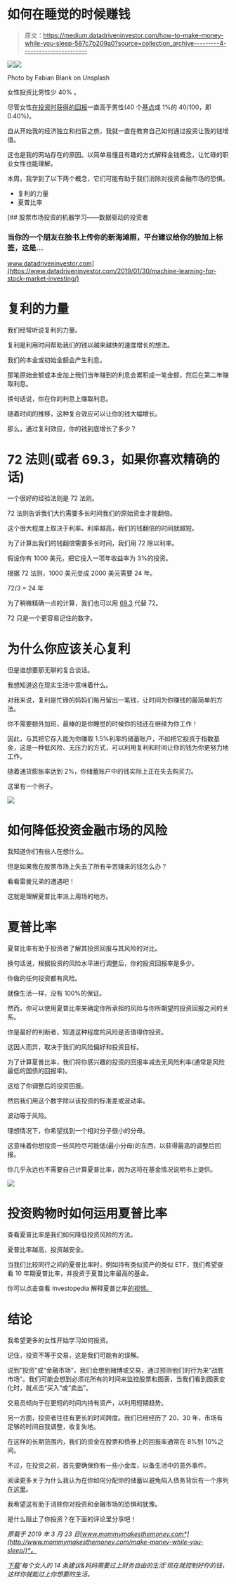 # 如何在睡觉的时候赚钱

> 原文：<https://medium.datadriveninvestor.com/how-to-make-money-while-you-sleep-587c7b209a0?source=collection_archive---------4----------------------->

[![](img/96946ede214963ca0e0007eebfc4cc9e.png)](http://www.track.datadriveninvestor.com/1B9E)![](img/635ad19f1e65e4cb3a784367a4c9ffd2.png)

Photo by Fabian Blank on Unsplash

女性投资比男性少 40% 。

尽管女性[在投资时获得的回报](https://www.nbcnews.com/better/business/why-women-invest-40-percent-less-men-how-we-can-ncna912956)一直高于男性(40 个[基点](https://www.investopedia.com/terms/b/basispoint.asp)或 1%的 40/100，即 0.40%)。

自从开始我的经济独立和扫盲之旅，我就一直在教育自己如何通过投资让我的钱增值。

这也是我的网站存在的原因。以简单易懂且有趣的方式解释金钱概念，让忙碌的职业女性也能理解。

本周，我学到了以下两个概念，它们可能有助于我们消除对投资金融市场的恐惧。

*   复利的力量
*   夏普比率

[](https://www.datadriveninvestor.com/2019/01/30/machine-learning-for-stock-market-investing/) [## 股票市场投资的机器学习——数据驱动的投资者

### 当你的一个朋友在脸书上传你的新海滩照，平台建议给你的脸加上标签，这是…

www.datadriveninvestor.com](https://www.datadriveninvestor.com/2019/01/30/machine-learning-for-stock-market-investing/) 

# 复利的力量

我们经常听说复利的力量。

复利是利用时间帮助我们的钱以越来越快的速度增长的想法。

我们的本金或初始金额会产生利息。

那笔原始金额或本金加上我们当年赚到的利息会累积成一笔金额，然后在第二年赚取利息。

换句话说，你在你的利息上赚取利息。

随着时间的推移，这种复合效应可以让你的钱大幅增长。

那么，通过复利效应，你的钱到底增长了多少？

# 72 法则(或者 69.3，如果你喜欢精确的话)

一个很好的经验法则是 72 法则。

72 法则告诉我们大约需要多长时间我们的原始资金才能翻倍。

这个很大程度上取决于利率。利率越高，我们的钱翻倍的时间就越短。

为了计算出我们的钱翻倍需要多长时间，我们用 72 除以利率。

假设你有 1000 美元，把它投入一项年收益率为 3%的投资。

根据 72 法则，1000 美元变成 2000 美元需要 24 年。

72/3 = 24 年

为了稍微精确一点的计算，我们也可以用 [69.3](https://www.investopedia.com/ask/answers/what-is-the-rule-72/) 代替 72。

72 只是一个更容易记住的数字。

# 为什么你应该关心复利

但是谁想要那无聊的复合谈话。

我想知道这在现实生活中意味着什么。

对我来说，复利是忙碌的妈妈们每月留出一笔钱，让时间为你赚钱的最简单的方法。

你不需要额外加班，最棒的是你睡觉的时候你的钱还在继续为你工作！

因此，与其把它存入能为你赚取 1.5%利率的储蓄账户，不如把它投资于指数基金，这是一种低风险、无压力的方式，可以利用复利和时间让你的钱为你更努力地工作。

随着通货膨胀率达到 2%，你储蓄账户中的钱实际上正在失去购买力。

这里有一个例子。

![](img/de3560eed4790a215db74a6ad67dbc91.png)

# 如何降低投资金融市场的风险

我知道你们有些人在想什么。

但是如果我在股票市场上失去了所有辛苦赚来的钱怎么办？

看看雷曼兄弟的遭遇吧！

这就是理解夏普比率派上用场的地方。

# 夏普比率

夏普比率有助于投资者了解其投资回报与其风险的对比。

换句话说，根据投资的风险水平进行调整后，你的投资回报率是多少。

你做的任何投资都有风险。

就像生活一样，没有 100%的保证。

然而，你可以使用夏普比率来确定你所承担的风险与你所期望的投资回报之间的关系。

你是最好的判断者，知道这种程度的风险是否值得你投资。

这因人而异，取决于我们的风险偏好和投资目标。

为了计算夏普比率，我们将你感兴趣的投资的回报率减去无风险利率(通常是风险最低的国债的回报率)。

这给了你调整后的投资回报。

然后我们用这个数字除以该投资的标准差或波动率。

波动等于风险。

理想情况下，你希望找到一个相对分子很小的分母。

这意味着你想投资一些风险尽可能低(最小分母)的东西，以获得最高的调整后回报。

你几乎永远也不需要自己计算夏普比率，因为这将在基金情况说明书上提供。

![](img/f6182f1322d94610de13588624a6d3b4.png)

# 投资购物时如何运用夏普比率

查看夏普比率是我们如何降低投资风险的方法。

夏普比率越高，投资越安全。

当我们比较同行之间的夏普比率时，例如持有类似资产的类似 ETF，我们希望查看 10 年期夏普比率，并投资于夏普比率最高的基金。

你可以点击查看 Investopedia 解释夏普比率[的视频。](https://www.investopedia.com/terms/s/sharperatio.asp)

# 结论

我希望更多的女性开始学习如何投资。

记住，投资不等于交易，这是我们可能有的误解。

说到“投资”或“金融市场”，我们会想到赌博或交易，通过预测他们的行为来“战胜市场”。我们可能会想到必须花所有的时间来监控股票和图表，当我们看到图表变化时，就点击“买入”或“卖出”。

交易员倾向于在更短的时间内持有资产，以利用短期趋势。

另一方面，投资者往往有更长的时间跨度。我们已经经历了 20、30 年，市场有足够的时间自我调整，收复失地。

在这样的长期范围内，我们的资金在股票和债券上的回报率通常在 8%到 10%之间。

不过，在投资之前，首先要确保你有一些小金库，以备生活中的意外事件。

阅读更多关于为什么我认为在你如何分配你的储蓄以避免陷入债务背后有一个序列[在这里](http://www.mommymakesthemoney.com/forget-saving-for-emergency-funds/)。

我希望这有助于消除你对投资和金融市场的恐惧和犹豫。

是什么阻止了你投资？在下面的评论里分享吧！

*原载于 2019 年 3 月 23 日*[*www.mommymakesthemoney.com*](http://www.mommymakesthemoney.com/make-money-while-you-sleep/)*。*

[*下载*](https://pages.convertkit.com/5144f465db/c5d05fe31c)*‘每个女人的 14 条建议&妈妈需要过上财务自由的生活’现在就控制好你的钱，这样你就能过上你想要的生活。*